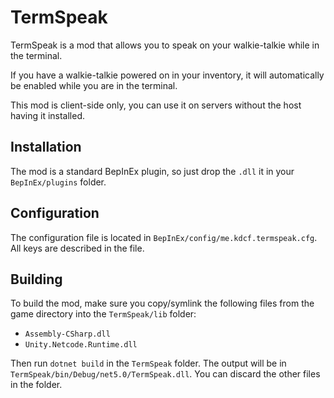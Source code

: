 # TermSpeak
TermSpeak is a mod that allows you to speak on your walkie-talkie while in the terminal.

If you have a walkie-talkie powered on in your inventory, it will automatically be enabled while you are in the terminal.

This mod is client-side only, you can use it on servers without the host having it installed.

## Installation
The mod is a standard BepInEx plugin, so just drop the `.dll` it in your `BepInEx/plugins` folder.

## Configuration
The configuration file is located in `BepInEx/config/me.kdcf.termspeak.cfg`.
All keys are described in the file.

## Building
To build the mod, make sure you copy/symlink the following files from the game directory into the `TermSpeak/lib` folder:
- `Assembly-CSharp.dll`
- `Unity.Netcode.Runtime.dll`

Then run `dotnet build` in the `TermSpeak` folder. The output will be in `TermSpeak/bin/Debug/net5.0/TermSpeak.dll`. 
You can discard the other files in the folder.
